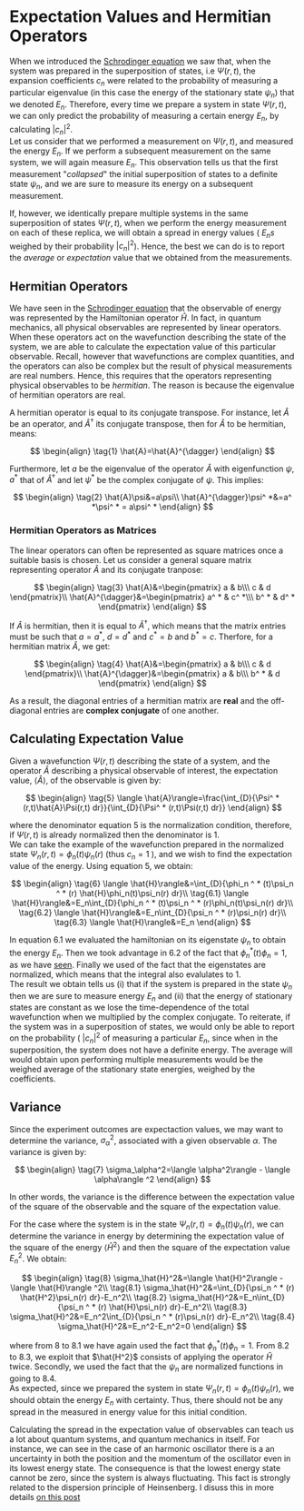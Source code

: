 # Expectation Values and Hermitian Operators

When we introduced the [Schrodinger equation](SchrodingerEQ.md) we saw that, when the system was prepared in the superposition of states, i.e $\Psi(r,t)$,
the expansion coefficients $c_n$ were related to the probability of measuring a particular 
eigenvalue (in this case the energy of the stationary state $\psi_n$) that we denoted $E_n$. Therefore, every time we prepare a system in
state $\Psi(r,t)$, we can only predict the probability of measuring a certain energy $E_n$, by calculating $|c_n|^2$.   
Let us consider that we performed a measurement on $\Psi(r,t)$, and
measured the energy $E_n$. If we perform a subsequent measurement on the same system, we will again measure $E_n$. This observation
tells us that the first measurement "*collapsed*" the initial superposition of states to a definite state $\psi_n$, 
and we are sure to measure its energy on a subsequent
measurement.  

If, however, we identically prepare multiple systems in the same superposition of states $\Psi(r,t)$, when we perform the energy measurement
on each of these replica, we will obtain a spread in energy values ( $E_ns$ weighed by their probability $|c_n|^2$). Hence, the best we can 
do is to report the *average* or *expectation* value that we obtained from the measurements.  

## Hermitian Operators
We have seen in the [Schrodinger equation](SchrodingerEQ.md) 
that the observable of energy was represented by the Hamiltonian operator $\hat{H}$. In fact, in quantum mechanics, all physical observables
are represented by linear operators. When these operators act on the wavefunction describing the state of the system, we are able to calculate the
expectation value of this particular observable. Recall, however that wavefunctions are complex quantities, and the operators can also be complex
but the result of physical
measurements are real numbers. Hence, this requires that the operators representing physical observables to be *hermitian*. The reason is because
the eigenvalue of hermitian operators are real.

A hermitian operator is equal to its conjugate transpose. For instance, let $\hat{A}$ be an operator, and $\hat{A}^{\dagger}$ its conjugate
transpose, then for $\hat{A}$ to be hermitian, means:

$$
\begin{align}
\tag{1}
\hat{A}=\hat{A}^{\dagger}
\end{align}
$$

Furthermore, let $a$ be the eigenvalue of the operator $\hat{A}$ with eigenfunction $\psi$, $a^ *$ that of $\hat{A}^{\dagger}$ 
and let $\psi^ *$ be the complex conjugate of $\psi$. This implies:

$$
\begin{align}
\tag{2}
\hat{A}\psi&=a\psi\\
\hat{A}^{\dagger}\psi^ *&=a^ *\psi^ * = a\psi^ *
\end{align}
$$

### Hermitian Operators as Matrices
The linear operators can often be represented as square matrices once a suitable basis is chosen. Let us consider a general square matrix 
representing operator $\hat{A}$ and its conjugate tranpose:

$$
\begin{align}
\tag{3}
\hat{A}&=\begin{pmatrix} a & b\\\
c & d
\end{pmatrix}\\
\hat{A}^{\dagger}&=\begin{pmatrix} a^ * & c^ *\\\
b^ * & d^ *
\end{pmatrix}
\end{align}
$$

If $\hat{A}$ is hermitian, then it is equal to $\hat{A}^{\dagger}$, which means that the matrix entries must be such that $a = a^ *$, 
$d=d^ *$ and $c^ * =b$ and $b^ * =c$. 
Therfore, for a hermitian matrix $\hat{A}$, we get:

$$
\begin{align}
\tag{4}
\hat{A}&=\begin{pmatrix} a & b\\\
c & d
\end{pmatrix}\\
\hat{A}^{\dagger}&=\begin{pmatrix} a & b\\\
b^ * & d
\end{pmatrix}
\end{align}
$$

As a result, the diagonal entries of a hermitian matrix are **real** and the off-diagonal entries are **complex conjugate** of one another.

## Calculating Expectation Value
Given a wavefunction $\Psi(r,t)$ describing the state of a system, and the operator $\hat{A}$ describing a physical observable of interest, 
the expectation value, $\langle \hat{A}\rangle$, of the observable is given by:

$$
\begin{align}
\tag{5}
\langle \hat{A}\rangle=\frac{\int_{D}{\Psi^ *(r,t)\hat{A}\Psi(r,t) dr}}{\int_{D}{\Psi^ * (r,t)\Psi(r,t) dr}}
\end{align}
$$

where the denominator equation 5 is the normalization condition, therefore, if $\Psi(r,t)$ is already normalized then the denominator is $1$.  
We can take the example of
the wavefunction prepared in the normalized state $\Psi_n(r,t)=\phi_n(t)\psi_n(r)$ (thus $c_n=1$ ),  and we wish to find the expectation value of the energy. Using equation 5, we obtain:

$$
\begin{align}
\tag{6}
\langle \hat{H}\rangle&=\int_{D}{\phi_n ^ * (t)\psi_n ^ * (r) \hat{H}\phi_n(t)\psi_n(r) dr}\\
\tag{6.1}
\langle \hat{H}\rangle&=E_n\int_{D}{\phi_n ^ * (t)\psi_n ^ * (r)\phi_n(t)\psi_n(r) dr}\\
\tag{6.2}
\langle \hat{H}\rangle&=E_n\int_{D}{\psi_n ^ * (r)\psi_n(r) dr}\\
\tag{6.3}
\langle \hat{H}\rangle&=E_n
\end{align}
$$

In equation 6.1 we evaluated the hamiltonian on its eigenstate $\psi_n$ to obtain the energy $E_n$. Then we took advantage in 6.2 of the fact that $\phi_n^ *(t)\phi_n=1$, as we have [seen](SchrodingerEQ.md). Finally we used of the fact that the eigenstates are normalized, which means that the integral also evalulates to $1$.  
The result we obtain tells us (i) that if the system is prepared in the state $\psi_n$ then we are sure to measure energy $E_n$ and (ii) that the energy of stationary states are constant as we lose the time-dependence of the total wavefunction when we multiplied by the complex conjugate. To reiterate, if the system was in a superposition of states, we would only be able to report on the probability ( $|c_n|^2$ of measuring a particular $E_n$, since when in the superposition, the system does not have a definite energy. The average will would obtain upon performing multiple measurements would be the weighed average of the stationary state energies, weighed by the coefficients.

## Variance
Since the experiment outcomes are expectaction values, we may want to determine the variance, $\sigma_\alpha^2$, associated with a given observable $\alpha$. The variance is given by: 

$$
\begin{align}
\tag{7}
\sigma_\alpha^2=\langle \alpha^2\rangle - \langle \alpha\rangle ^2
\end{align}
$$

In other words, the variance is the difference between the expectation value of the square of the observable and the square of the expectation value.

For the case where the system is in the state $\Psi_n(r,t)=\phi_n(t)\psi_n(r)$, we can determine the variance in energy by determining the expectation value of the square of the energy $\langle \hat{H}^2\rangle$ and then the square of the expectation value $E_n^2$.
We obtain:

$$
\begin{align}
\tag{8}
\sigma_\hat{H}^2&=\langle \hat{H}^2\rangle - \langle \hat{H}\rangle ^2\\
\tag{8.1}
\sigma_\hat{H}^2&=\int_{D}{\psi_n ^ * (r) \hat{H^2}\psi_n(r) dr}-E_n^2\\
\tag{8.2}
\sigma_\hat{H}^2&=E_n\int_{D}{\psi_n ^ * (r) \hat{H}\psi_n(r) dr}-E_n^2\\
\tag{8.3}
\sigma_\hat{H}^2&=E_n^2\int_{D}{\psi_n ^ * (r)\psi_n(r) dr}-E_n^2\\
\tag{8.4}
\sigma_\hat{H}^2&=E_n^2-E_n^2=0
\end{align}
$$

where from 8 to 8.1 we have again used the fact that $\phi_n^ *(t)\phi_n=1$. From 8.2 to 8.3, we exploit that $\hat{H^2}$ consists of applying the operator $\hat{H}$ twice. Secondly, we used the fact that the $\psi_n$ are normalized functions in going to 8.4.  
As expected, since we prepared the system in state $\Psi_n(r,t)=\phi_n(t)\psi_n(r)$, we should obtain the energy $E_n$ with certainty. Thus, there should not be any spread in the measured in energy value for this initial condition.  

Calculating the spread in the expectation value of observables can teach us a lot about quantum systems, and quantum mechanics in itself. For instance, we can see in the case of an harmonic oscillator there is a an uncertainty in both the position and the momentum of the oscillator even in its lowest energy state. The consequence is that the lowest energy state cannot be zero, since the system is always fluctuating. This fact is strongly related to the dispersion principle of Heinsenberg. I disuss this in more details [on this post](QuantumHOscillator.md)
